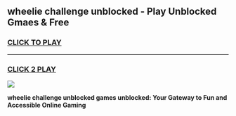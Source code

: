 
## wheelie challenge unblocked - Play Unblocked Gmaes & Free
<h3>
<a href="https://news.freeplayer.one?title=wheelie_challenge_unblocked&ref=23F">CLICK TO PLAY</a></h3>
<hr>

<h3>
<a href="https://news.freeplayer.one?title=wheelie_challenge_unblocked&ref=23F">CLICK 2 PLAY</a>
  
</h3>

<a href="https://news.freeplayer.one?title=wheelie_challenge_unblocked&ref=23F/"><img src="https://clearcache.store/games.png"></a>


**wheelie challenge unblocked games unblocked: Your Gateway to Fun and Accessible Online Gaming**
